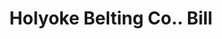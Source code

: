 ---
doi: 10.7916/D8835420
date_other: '1902'
date_other_textual: '1902'
form: printed ephemera
genre:
- Invoices
name:
- Holyoke Belting Co.
object_in_context_url: https://biggert.cul.columbia.edu/items/view/ave_biggert_00484
subject_hierarchical_geographic:
- Holyoke, Massachusetts, United States
subject_name:
- Holyoke Belting Co.
title: Holyoke Belting Co.. Bill
sort_title: Holyoke Belting Co.. Bill
call_number: ave_biggert_00484
coordinates:
- 42.20416666666667,-72.61666666666666
pid: ave_biggert_00484
identifiers: ave_biggert_00484
thumbnail: https://derivativo-3.library.columbia.edu/iiif/2/ldpd:343641/full/!256,256/0/native.jpg
permalink: "/items/ave_biggert_00484/"
layout: iiif-image-page
---